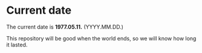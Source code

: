 # Current date

The current date is **1977.05.11.** (YYYY.MM.DD.)

This repository will be good when the world ends, so we will know how long it lasted.